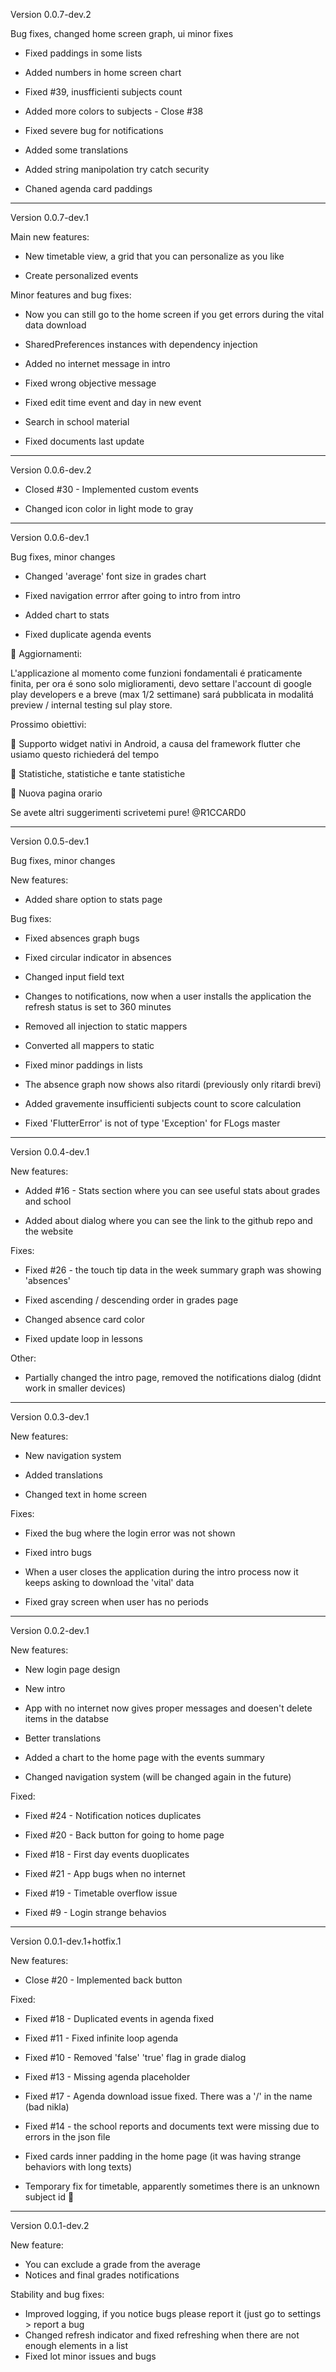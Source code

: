 Version 0.0.7-dev.2

Bug fixes, changed home screen graph, ui minor fixes

* Fixed paddings in some lists

* Added numbers in home screen chart

* Fixed #39, inusfficienti subjects count

* Added more colors to subjects - Close #38

* Fixed severe bug for notifications

* Added some translations

* Added string manipolation try catch security

* Chaned agenda card paddings

---
Version 0.0.7-dev.1

Main new features:

* New timetable view, a grid that you can personalize as you like

* Create personalized events

Minor features and bug fixes:

* Now you can still go to the home screen if you get errors during the vital data download

* SharedPreferences instances with dependency injection

* Added no internet message in intro

* Fixed wrong objective message

* Fixed edit time event and day in new event

* Search in school material

* Fixed documents last update

---

Version 0.0.6-dev.2

* Closed #30 - Implemented custom events 

* Changed icon color in light mode to gray


---

Version 0.0.6-dev.1

Bug fixes, minor changes

* Changed 'average' font size in grades chart

* Fixed navigation errror after going to intro from
intro

* Added chart to stats

* Fixed duplicate agenda events

🛑 Aggiornamenti:

L'applicazione al momento come funzioni fondamentali é praticamente finita, per ora é sono solo miglioramenti, devo settare l'account di google play developers e a breve (max 1/2 settimane) sará pubblicata in modalitá preview / internal testing sul play store.

Prossimo obiettivi: 

🔹 Supporto widget nativi in Android, a causa del framework flutter che usiamo questo richiederá del tempo

🔹 Statistiche, statistiche e tante statistiche

🔹 Nuova pagina orario 



Se avete altri suggerimenti scrivetemi pure! @R1CCARD0

---

Version 0.0.5-dev.1

Bug fixes, minor changes

New features:

* Added share option to stats page

Bug fixes:

* Fixed absences graph bugs

* Fixed circular indicator in absences

* Changed input field text

* Changes to notifications, now when a user installs the
application the refresh status is set to 360 minutes

* Removed all injection to static mappers

* Converted all mappers to static

* Fixed minor paddings in lists

* The absence graph now shows also ritardi (previously
only ritardi brevi)

* Added gravemente insufficienti subjects count to
score calculation

* Fixed 'FlutterError' is not of type 'Exception' for FLogs
 master

---

Version 0.0.4-dev.1

New features:

* Added #16 - Stats section where you can see useful stats about grades and school

* Added about dialog where you can see the link to the github repo and the website

Fixes:

* Fixed #26 - the touch tip data in the week summary graph was showing 'absences'

* Fixed ascending / descending order in grades page

* Changed absence card color

* Fixed update loop in lessons

Other:

* Partially changed the intro page, removed the notifications dialog (didnt work in smaller devices)





---

Version 0.0.3-dev.1

New features:

* New navigation system

* Added translations

* Changed text in home screen

Fixes:

* Fixed the bug where the login error was not shown

* Fixed intro bugs

* When a user closes the application during the intro process now it keeps asking to download the 'vital' data

* Fixed gray screen when user has no periods


---

Version 0.0.2-dev.1

New features:

* New login page design

* New intro

* App with no internet now gives proper messages and doesen't delete items in the databse

* Better translations

* Added a chart to the home page with the events summary

* Changed navigation system (will be changed again in the future)

Fixed:

* Fixed #24 - Notification notices duplicates

* Fixed #20 - Back button for going to home page

* Fixed #18 - First day events duoplicates

* Fixed #21 - App bugs when no internet

* Fixed #19 - Timetable overflow issue

* Fixed #9 - Login strange behavios

---

Version 0.0.1-dev.1+hotfix.1

New features:

* Close #20 - Implemented back button

Fixed:

* Fixed #18 - Duplicated events in agenda fixed

* Fixed #11 - Fixed infinite loop agenda

* Fixed #10 - Removed 'false' 'true' flag in grade dialog

* Fixed #13 - Missing agenda placeholder

* Fixed #17 - Agenda download issue fixed.
There was a '/' in the name (bad nikla)

* Fixed #14 - the school reports and documents text
were missing due to errors in the json file

* Fixed cards inner padding in the home page (it was
having strange behaviors with long texts)

* Temporary fix for timetable, apparently sometimes
there is an unknown subject id 🤨

---
Version 0.0.1-dev.2

New feature:
* You can exclude a grade from the average 
* Notices and final grades notifications

Stability and bug fixes:
* Improved logging, if you notice bugs please report it (just go to settings > report a bug
* Changed refresh indicator and fixed refreshing when there are not enough elements in a list
* Fixed lot minor issues and bugs

